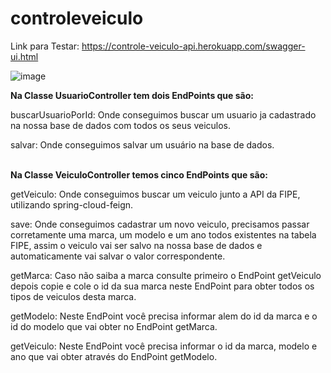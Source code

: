 # controleveiculo

Link para Testar: https://controle-veiculo-api.herokuapp.com/swagger-ui.html

![image](https://user-images.githubusercontent.com/47534815/123556491-ed6bda00-d761-11eb-90cb-c075b7c10965.png)

<b>Na Classe UsuarioController tem dois EndPoints que são:</b>

buscarUsuarioPorId: Onde conseguimos buscar um usuario ja cadastrado na nossa base de dados com todos os seus veiculos.

salvar: Onde conseguimos salvar um usuário na base de dados.</br></br>

<b>Na Classe VeiculoController temos cinco EndPoints que são:</b>
 
getVeiculo: Onde conseguimos buscar um veiculo junto a API da FIPE, utilizando spring-cloud-feign.

save: Onde conseguimos cadastrar um novo veiculo, precisamos passar corretamente uma marca, um modelo e um ano todos existentes na tabela FIPE, assim o veiculo vai ser salvo na nossa base de dados e automaticamente vai salvar o valor correspondente.

getMarca: Caso não saiba a marca consulte primeiro o EndPoint getVeiculo depois copie e cole o id da sua marca neste EndPoint para obter todos os tipos de veiculos desta marca.

getModelo: Neste EndPoint você precisa informar alem do id da marca e o id do modelo que vai obter no EndPoint getMarca.

getVeiculo: Neste EndPoint você precisa informar o id da marca, modelo e ano que vai obter através do EndPoint getModelo.
